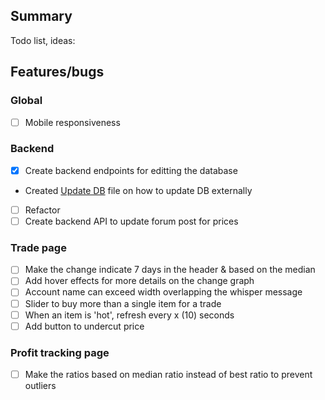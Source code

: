 ## Summary
Todo list, ideas:

## Features/bugs

### Global
- [ ] Mobile responsiveness

### Backend
- [x] Create backend endpoints for editting the database
- Created [Update DB](update_db.md) file on how to update DB externally
- [ ] Refactor
- [ ] Create backend API to update forum post for prices

### Trade page
- [ ] Make the change indicate 7 days in the header & based on the median
- [ ] Add hover effects for more details on the change graph
- [ ] Account name can exceed width overlapping the whisper message
- [ ] Slider to buy more than a single item for a trade
- [ ] When an item is 'hot', refresh every x (10) seconds
- [ ] Add button to undercut price
 
### Profit tracking page
- [ ] Make the ratios based on median ratio instead of best ratio to prevent outliers
